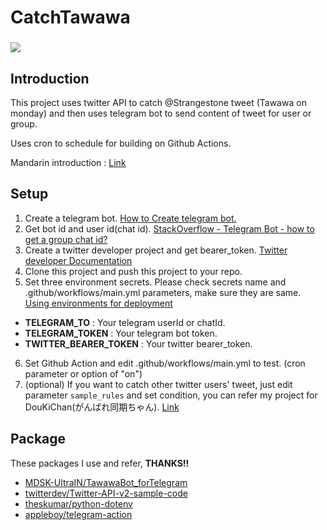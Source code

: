 # CatchTawawa

<h3><img  src="https://img.shields.io/github/license/EKOISMYLOVE/CatchTawawa"/></h3>

## Introduction

This project uses twitter API to catch @Strangestone tweet (Tawawa on monday) and then uses telegram bot to send content of tweet for user or group.

Uses cron to schedule for building on Github Actions.

Mandarin introduction : [Link](https://ekoismylove.github.io/posts/application/catchtawawa/)

## Setup

1. Create a telegram bot. [How to Create telegram bot.](https://core.telegram.org/bots#6-botfather)
2. Get bot id and user id(chat id). [StackOverflow - Telegram Bot - how to get a group chat id?](https://stackoverflow.com/questions/32423837/telegram-bot-how-to-get-a-group-chat-id)
3. Create a twitter developer project and get bearer_token. [Twitter developer Documentation](https://developer.twitter.com/en/docs/platform-overview)
4. Clone this project and push this project to your repo.
5. Set three environment secrets. Please check secrets name and .github/workflows/main.yml parameters, make sure they are same. [Using environments for deployment](https://docs.github.com/en/actions/deployment/targeting-different-environments/using-environments-for-deployment)
* **TELEGRAM_TO** : Your telegram userId or chatId.
* **TELEGRAM_TOKEN** : Your telegram bot token.
* **TWITTER_BEARER_TOKEN** : Your twitter bearer_token.
6. Set Github Action and edit .github/workflows/main.yml to test. (cron parameter or option of "on")
7. (optional) If you want to catch other twitter users' tweet, just edit parameter ```sample_rules``` and set condition, you can refer my project for DouKiChan(がんばれ同期ちゃん). [Link](https://github.com/EKOISMYLOVE/CatchDouKiChan/blob/main/doukichan.py)

## Package
These packages I use and refer, **THANKS!!**

* [MDSK-UltraIN/TawawaBot_forTelegram](https://github.com/MDSK-UltraIN/TawawaBot_forTelegram)
* [twitterdev/Twitter-API-v2-sample-code](https://github.com/twitterdev/Twitter-API-v2-sample-code)
* [theskumar/python-dotenv](https://github.com/theskumar/python-dotenv)
* [appleboy/telegram-action](https://github.com/appleboy/telegram-action)
